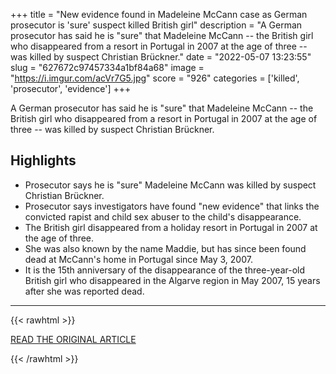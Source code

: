 +++
title = "New evidence found in Madeleine McCann case as German prosecutor is 'sure' suspect killed British girl"
description = "A German prosecutor has said he is \"sure\" that Madeleine McCann -- the British girl who disappeared from a resort in Portugal in 2007 at the age of three -- was killed by suspect Christian Brückner."
date = "2022-05-07 13:23:55"
slug = "627672c97457334a1bf84a68"
image = "https://i.imgur.com/acVr7G5.jpg"
score = "926"
categories = ['killed', 'prosecutor', 'evidence']
+++

A German prosecutor has said he is \"sure\" that Madeleine McCann -- the British girl who disappeared from a resort in Portugal in 2007 at the age of three -- was killed by suspect Christian Brückner.

## Highlights

- Prosecutor says he is "sure" Madeleine McCann was killed by suspect Christian Brückner.
- Prosecutor says investigators have found "new evidence" that links the convicted rapist and child sex abuser to the child's disappearance.
- The British girl disappeared from a holiday resort in Portugal in 2007 at the age of three.
- She was also known by the name Maddie, but has since been found dead at McCann's home in Portugal since May 3, 2007.
- It is the 15th anniversary of the disappearance of the three-year-old British girl who disappeared in the Algarve region in May 2007, 15 years after she was reported dead.

---

{{< rawhtml >}}
  <p class="article-category">
    <a target="_blank" href="https://www.cnn.com/2022/05/05/europe/new-evidence-madeleine-mccann-intl-gbr/index.html">READ THE ORIGINAL ARTICLE</a>
  </p>
{{< /rawhtml >}}
